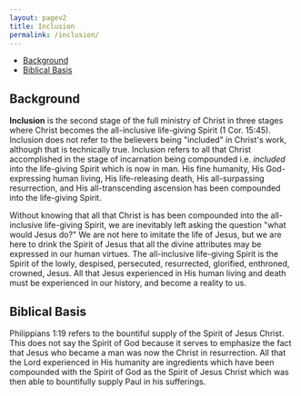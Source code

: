 ```yaml
---
layout: pagev2
title: Inclusion
permalink: /inclusion/
---
```

- [Background](#background)
- [Biblical Basis](#biblical-basis)

## Background

**Inclusion** is the second stage of the full ministry of Christ in three stages where Christ becomes the all-inclusive life-giving Spirit (1 Cor. 15:45). Inclusion does not refer to the believers being "included" in Christ's work, although that is technically true. Inclusion refers to all that Christ accomplished in the stage of incarnation being compounded i.e. *included* into the life-giving Spirit which is now in man. His fine humanity, His God-expressing human living, His life-releasing death, His all-surpassing resurrection, and His all-transcending ascension has been compounded into the life-giving Spirit.

Without knowing that all that Christ is has been compounded into the all-inclusive life-giving Spirit, we are inevitably left asking the question "what would Jesus do?" We are not here to imitate the life of Jesus, but we are here to drink the Spirit of Jesus that all the divine attributes may be expressed in our human virtues. The all-inclusive life-giving Spirit is the Spirit of the lowly, despised, persecuted, resurrected, glorified, enthroned, crowned, Jesus. All that Jesus experienced in His human living and death must be experienced in our history, and become a reality to us.

## Biblical Basis

Philippians 1:19 refers to the bountiful supply of the Spirit of Jesus Christ. This does not say the Spirit of God because it serves to emphasize the fact that Jesus who became a man was now the Christ in resurrection. All that the Lord experienced in His humanity are ingredients which have been compounded with the Spirit of God as the Spirit of Jesus Christ which was then able to bountifully supply Paul in his sufferings.  